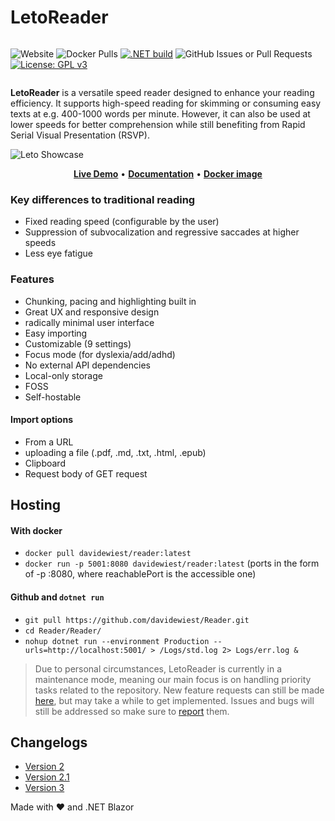 # LetoReader
<div style="display: flex;">
  
![Website](https://img.shields.io/website?url=https%3A%2F%2Fleto.axym.org) ![Docker Pulls](https://img.shields.io/docker/pulls/davidewiest/reader) [![.NET build](https://github.com/Axym-Labs/Axym-Reader/actions/workflows/dotnet-desktop.yml/badge.svg?branch=main)](https://github.com/Axym-Labs/Axym-Reader/actions/workflows/dotnet-desktop.yml) ![GitHub Issues or Pull Requests](https://img.shields.io/github/issues/axym-labs/Axym-Reader) [![License: GPL v3](https://img.shields.io/badge/License-GPLv3-blue.svg)](https://www.gnu.org/licenses/gpl-3.0)

</div>

**LetoReader** is a versatile speed reader designed to enhance your reading efficiency. It supports high-speed reading for skimming or consuming easy texts at e.g. 400-1000 words per minute. However, it can also be used at lower speeds for better comprehension while still benefiting from Rapid Serial Visual Presentation (RSVP).

![Leto Showcase](Showcase-min.gif)

<p align="center" style="align-items: center">
    <a href="https://leto.axym.org/read" target="_blank"><b>Live Demo</b></a> •
    <a href="https://github.com/Axym-Labs/Leto-Reader/wiki" target="_blank"><b>Documentation</b></a> •
    <a href="https://hub.docker.com/r/davidewiest/reader"><b>Docker image</b></a>
</p>

### Key differences to traditional reading
- Fixed reading speed (configurable by the user)
- Suppression of subvocalization and regressive saccades at higher speeds
- Less eye fatigue

### Features
- Chunking, pacing and highlighting built in
- Great UX and responsive design
- radically minimal user interface
- Easy importing
- Customizable (9 settings)
- Focus mode (for dyslexia/add/adhd)
- No external API dependencies
- Local-only storage
- FOSS
- Self-hostable

#### Import options
- From a URL
- uploading a file (.pdf, .md, .txt, .html, .epub)
- Clipboard
- Request body of GET request

## Hosting
#### With docker
- `docker pull davidewiest/reader:latest`
- `docker run -p 5001:8080 davidewiest/reader:latest` (ports in the form of -p <reachablePort>:8080, where reachablePort is the accessible one)

#### Github and `dotnet run`
- `git pull https://github.com/davidewiest/Reader.git`
- `cd Reader/Reader/`
- `nohup dotnet run --environment Production --urls=http://localhost:5001/ > /Logs/std.log 2> Logs/err.log &`

> Due to personal circumstances, LetoReader is currently in a maintenance mode, meaning our main focus is on handling priority tasks related to the repository. New feature requests can still be made [here](https://reader.canny.io/), but may take a while to get implemented. Issues and bugs will still be addressed so make sure to [report](https://github.com/Axym-Labs/Leto-Reader/issues) them.

## Changelogs
- [Version 2](https://github.com/Axym-Labs/Axym-Reader/wiki/Changelog-Version-2)
- [Version 2.1](https://github.com/Axym-Labs/Axym-Reader/wiki/Changelog-Version-2.1)
- [Version 3](https://github.com/Axym-Labs/Axym-Reader/wiki/Changelog-Version-3)


Made with ❤️ and .NET Blazor
